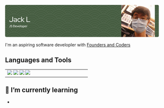 ![banner](./assets/Banners/github-jsdev-banner.png)

<!-- [![LinkedIn](https://img.shields.io/badge/LinkedIn-Connect-blue)](https://www.linkedin.com/in/your-linkedin-profile) -->

I'm an aspiring software developler  with [Founders and Coders](https://www.foundersandcoders.com/)

## Languages and Tools

<table>
    <tr>
        <td width="33%" valign="top">
            <div>  
                <img width="5%" src="https://cdn.jsdelivr.net/gh/devicons/devicon/icons/html5/html5-original.svg" />
                <img width="5%" src="https://cdn.jsdelivr.net/gh/devicons/devicon/icons/css3/css3-original.svg" />
                <img width="5%" src="https://cdn.jsdelivr.net/gh/devicons/devicon/icons/javascript/javascript-original.svg" />
                <img width="5%" src="https://cdn.jsdelivr.net/gh/devicons/devicon/icons/ruby/ruby-original.svg" />
            </div>
        </td>
    </tr>
</table>

<!-- ## 📊 GitHub Stats -->

<!-- ![Your GitHub Stats](https://github-readme-stats.vercel.app/api?username=your-username&show_icons=true&count_private=true&hide=contribs,issues&theme=radical) -->

## 🌱 I’m currently learning

- 
